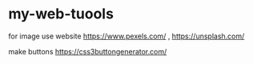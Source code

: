 # my-web-tuools

for image use website
https://www.pexels.com/  ,  https://unsplash.com/

make buttons 
https://css3buttongenerator.com/

